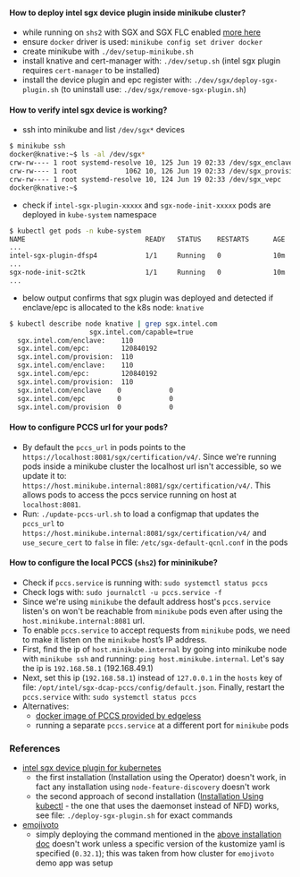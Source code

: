 #### How to deploy intel sgx device plugin inside minikube cluster?
- while running on `shs2` with SGX and SGX FLC enabled [more here](https://docs.edgeless.systems/ego/getting-started/troubleshoot#hardware)
- ensure `docker` driver is used: `minikube config set driver docker`
- create minikube with `./dev/setup-minikube.sh`
- install knative and cert-manager with: `./dev/setup.sh` (intel sgx plugin requires `cert-manager` to be installed)
- install the device plugin and epc register with: `./dev/sgx/deploy-sgx-plugin.sh` (to uninstall use: `./dev/sgx/remove-sgx-plugin.sh`)

#### How to verify intel sgx device is working?
- ssh into minikube and list `/dev/sgx*` devices
```bash
$ minikube ssh
docker@knative:~$ ls -al /dev/sgx*
crw-rw---- 1 root systemd-resolve 10, 125 Jun 19 02:33 /dev/sgx_enclave
crw-rw---- 1 root            1062 10, 126 Jun 19 02:33 /dev/sgx_provision
crw-rw---- 1 root systemd-resolve 10, 124 Jun 19 02:33 /dev/sgx_vepc
docker@knative:~$ 
```
- check if `intel-sgx-plugin-xxxxx` and `sgx-node-init-xxxxx` pods are deployed in `kube-system` namespace
```bash
$ kubectl get pods -n kube-system
NAME                              READY   STATUS    RESTARTS      AGE
...
intel-sgx-plugin-dfsp4            1/1     Running   0             10m
...
sgx-node-init-sc2tk               1/1     Running   0             10m
...
```
- below output confirms that sgx plugin was deployed and detected if enclave/epc is allocated to the k8s node: `knative`
```bash
$ kubectl describe node knative | grep sgx.intel.com
                    sgx.intel.com/capable=true
  sgx.intel.com/enclave:    110
  sgx.intel.com/epc:        120840192
  sgx.intel.com/provision:  110
  sgx.intel.com/enclave:    110
  sgx.intel.com/epc:        120840192
  sgx.intel.com/provision:  110
  sgx.intel.com/enclave    0            0
  sgx.intel.com/epc        0            0
  sgx.intel.com/provision  0            0
```

#### How to configure PCCS url for your pods?
- By default the `pccs_url` in pods points to the `https://localhost:8081/sgx/certification/v4/`. Since we're running pods inside a minikube cluster the localhost url isn't accessible, so we update it to: `https://host.minikube.internal:8081/sgx/certification/v4/`. This allows pods to access the pccs service running on host at `localhost:8081`.
- Run: `./update-pccs-url.sh` to load a configmap that updates the `pccs_url` to `https://host.minikube.internal:8081/sgx/certification/v4/` and `use_secure_cert` to `false` in file: `/etc/sgx-default-qcnl.conf` in the pods

#### How to configure the local PCCS (`shs2`) for mininikube?
- Check if `pccs.service` is running with: `sudo systemctl status pccs`
- Check logs with: `sudo journalctl -u pccs.service -f`
- Since we're using `minikube` the default address host's `pccs.service` listen's on won't be reachable from `minikube` pods even after using the `host.minikube.internal:8081` url. 
- To enable `pccs.service` to accept requests from `minikube` pods, we need to make it listen on the `minikube` host’s IP address.
- First, find the ip of `host.minikube.internal` by going into minikube node with `minikube ssh` and running: `ping host.minikube.internal`. Let's say the ip is `192.168.58.1` (192.168.49.1)
- Next, set this ip (`192.168.58.1`) instead of `127.0.0.1` in the `hosts` key of file: `/opt/intel/sgx-dcap-pccs/config/default.json`. Finally, restart the `pccs.service` with: `sudo systemctl status pccs`
- Alternatives: 
    - [docker image of PCCS provided by edgeless](https://docs.edgeless.systems/ego/reference/attest#your-own-pccs)
    - running a separate `pccs.service` at a different port for `minikube` pods

### References
- [intel sgx device plugin for kubernetes](https://github.com/intel/intel-device-plugins-for-kubernetes/blob/main/cmd/sgx_plugin/README.md)
    - the first installation (Installation using the Operator) doesn't work, in fact any installation using `node-feature-discovery` doesn't work
    - the second approach of second installation ([Installation Using kubectl](https://github.com/intel/intel-device-plugins-for-kubernetes/blob/main/cmd/sgx_plugin/README.md#installation-using-kubectl) - the one that uses the daemonset instead of NFD) works, see file: `./deploy-sgx-plugin.sh` for exact commands 
- [emojivoto](https://github.com/edgelesssys/emojivoto)
    - simply deploying the command mentioned in the [above installation doc](https://github.com/intel/intel-device-plugins-for-kubernetes/blob/main/cmd/sgx_plugin/README.md#installation-using-kubectl) doesn't work unless a specific version of the kustomize yaml is specified (`0.32.1`); this was taken from how cluster for `emojivoto` demo app was setup


